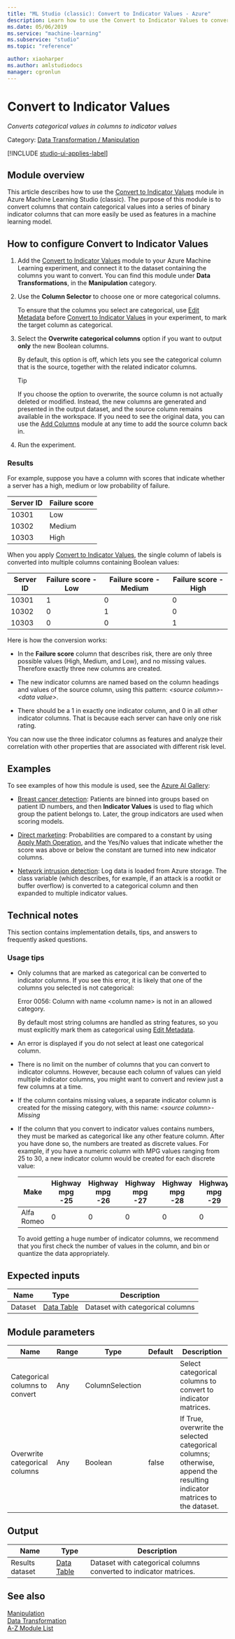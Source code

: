 ```yaml
---
title: "ML Studio (classic): Convert to Indicator Values - Azure"
description: Learn how to use the Convert to Indicator Values to convert categorical columns into binary indicator columns to use as features in a machine learning model.
ms.date: 05/06/2019
ms.service: "machine-learning"
ms.subservice: "studio"
ms.topic: "reference"

author: xiaoharper
ms.author: amlstudiodocs
manager: cgronlun
---
```

# Convert to Indicator Values
*Converts categorical values in columns to indicator values*  
  
 Category: [Data Transformation / Manipulation](data-transformation-manipulation.md)  

[!INCLUDE [studio-ui-applies-label](../includes/studio-ui-applies-label.md)]
  
## Module overview  
 
This article describes how to use the [Convert to Indicator Values](convert-to-indicator-values.md) module in Azure Machine Learning Studio (classic). The purpose of this module is to convert columns that contain categorical values into a series of binary indicator columns that can more easily be used as features in a machine learning model.  

## How to configure Convert to Indicator Values
  
1.  Add the [Convert to Indicator Values](convert-to-indicator-values.md) module to your Azure Machine Learning experiment, and connect it to the dataset containing the columns you want to convert. You can find this module under **Data Transformations**, in the **Manipulation** category.

2. Use the **Column Selector** to choose one or more categorical columns.  
  
     To ensure that the columns you select are categorical, use [Edit Metadata](edit-metadata.md) before [Convert to Indicator Values](convert-to-indicator-values.md) in your experiment, to mark the target column as categorical.  
  
3.  Select the **Overwrite categorical columns** option if you want to output **only** the new Boolean columns.  
  
     By default, this option is off, which lets you see the categorical column that is the source, together with the related indicator columns.  
  
    > [!TIP]
    >  If you choose the option to overwrite, the source column is not actually deleted or modified. Instead, the new columns are generated and presented in the output dataset, and the source column remains available in the workspace. 
    > If you need to see the original data, you can use the [Add Columns](add-columns.md) module at any time to add the source column back in.

4. Run the experiment.

### Results

For example, suppose you have a column with scores that indicate whether a server has a high, medium or low probability of failure.  
  
|Server ID|Failure score|  
|---------------|-------------------|  
|10301|Low|  
|10302|Medium|  
|10303|High|  
  
When you apply [Convert to Indicator Values](convert-to-indicator-values.md), the single column of labels is converted into multiple columns containing Boolean values:  
  
|Server ID|Failure score - Low|Failure score - Medium|Failure score - High|  
|---------------|--------------------------|-----------------------------|---------------------------|  
|10301|1|0|0|  
|10302|0|1|0|  
|10303|0|0|1|  
  
Here is how the conversion works:  
  
-   In the **Failure score** column that describes risk, there are only three possible values (High, Medium, and Low), and no missing values. Therefore exactly three new columns are created.  
  
-   The new indicator columns are named based on the column headings and values of the source column, using this pattern: *\<source column>- \<data value>*.  
  
-   There should be a 1 in exactly one indicator column, and 0 in all other indicator columns. That is because each server can have only one risk rating.  
  
You can now use the three indicator columns as features and analyze their correlation with other properties that are associated with different risk level.

## Examples  

To see examples of how this module is used, see the [Azure AI Gallery](https://gallery.azure.ai/):  
  
- [Breast cancer detection](https://go.microsoft.com/fwlink/?LinkId=525726): Patients are binned into groups based on patient ID numbers, and then **Indicator Values** is used to flag which group the patient belongs to. Later, the group indicators are used when scoring models.  
  
- [Direct marketing](https://go.microsoft.com/fwlink/?LinkId=525168): Probabilities are compared to a constant by using [Apply Math Operation](apply-math-operation.md), and the Yes/No values that indicate whether the score was above or below the constant are turned into new indicator columns.  
  
-  [Network intrusion detection](https://go.microsoft.com/fwlink/?LinkId=525724): Log data is loaded from Azure storage. The class variable (which describes, for example, if an attack is a rootkit or buffer overflow) is converted to a categorical column and then expanded to multiple indicator values.  

## Technical notes  

This section contains implementation details, tips, and answers to frequently asked questions.

### Usage tips

-   Only columns that are marked as categorical can be converted to indicator columns. If you see this error, it is likely that one of the columns you selected is not categorical:  
  
     Error 0056: Column with name  \<column name> is not in an allowed category.  
  
     By default most string columns are handled as string features, so you must explicitly mark them as categorical using [Edit Metadata](edit-metadata.md).  
  
-   An error is displayed if you do not select at least one categorical column.  
  
-   There is no limit on the number of columns that you can convert to indicator columns. However, because each column of values can yield multiple indicator columns, you might want to convert and review just a few columns at a time.  
  
-   If the column contains missing values, a separate indicator column is created for the missing category, with this name: *\<source column>- Missing*  
  
-   If the column that you convert to indicator values contains numbers, they must be marked as categorical like any other feature column. After you have done so, the numbers are treated as discrete values. For example, if you have a numeric column with MPG values ranging from 25 to 30, a new indicator column would be created for each discrete value:  
  
    |Make|Highway mpg -25|Highway mpg -26|Highway mpg -27|Highway mpg -28|Highway mpg -29|Highway mpg -30|  
    |----------|----------------------|----------------------|----------------------|----------------------|----------------------|----------------------|  
    |Alfa Romeo|0|0|0|0|0|1|  
  
     To avoid getting a huge number of indicator columns, we recommend that you first check the number of values in the column, and bin or quantize the data appropriately.  
  
##  Expected inputs  
  
|Name|Type|Description|  
|----------|----------|-----------------|  
|Dataset|[Data Table](data-table.md)|Dataset with categorical columns|  
  
##  Module parameters  
  
|Name|Range|Type|Default|Description|  
|----------|-----------|----------|-------------|-----------------|  
|Categorical columns to convert|Any|ColumnSelection||Select categorical columns to convert to indicator matrices.|  
|Overwrite categorical columns|Any|Boolean|false|If True, overwrite the selected categorical columns; otherwise, append the resulting indicator matrices to the dataset.|  
  
##  Output  
  
|Name|Type|Description|  
|----------|----------|-----------------|  
|Results dataset|[Data Table](data-table.md)|Dataset with categorical columns converted to indicator matrices.|  
  
## See also  
 [Manipulation](data-transformation-manipulation.md)   
 [Data Transformation](data-transformation.md)   
 [A-Z Module List](a-z-module-list.md)
